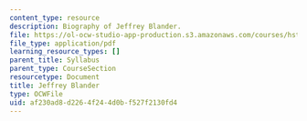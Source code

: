 ```yaml
---
content_type: resource
description: Biography of Jeffrey Blander.
file: https://ol-ocw-studio-app-production.s3.amazonaws.com/courses/hst-939-designing-and-sustaining-technology-innovation-for-global-health-practice-spring-2008/af230ad8d2264f244d0bf527f2130fd4_blander_bio.pdf
file_type: application/pdf
learning_resource_types: []
parent_title: Syllabus
parent_type: CourseSection
resourcetype: Document
title: Jeffrey Blander
type: OCWFile
uid: af230ad8-d226-4f24-4d0b-f527f2130fd4
---
```

